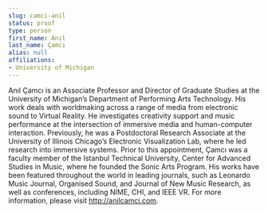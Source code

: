 ```yaml
---
slug: camci-anil
status: proof
type: person
first_name: Anıl
last_name: Çamcı
alias: null
affiliations:
- University of Michigan
---
```


Anıl Çamcı is an Associate Professor and Director of Graduate Studies at
the University of Michigan’s Department of Performing Arts Technology. His
work deals with worldmaking across a range of media from electronic sound to
Virtual Reality. He investigates creativity support and music performance at the
intersection of immersive media and human-computer interaction. Previously,
he was a Postdoctoral Research Associate at the University of Illinois Chicago’s
Electronic Visualization Lab, where he led research into immersive systems.
Prior to this appointment, Çamcı was a faculty member of the Istanbul Technical
University, Center for Advanced Studies in Music, where he founded the Sonic
Arts Program. His works have been featured throughout the world in leading
journals, such as Leonardo Music Journal, Organised Sound, and Journal of New
Music Research, as well as conferences, including NIME, CHI, and IEEE VR.
For more information, please visit http://anilcamci.com.

